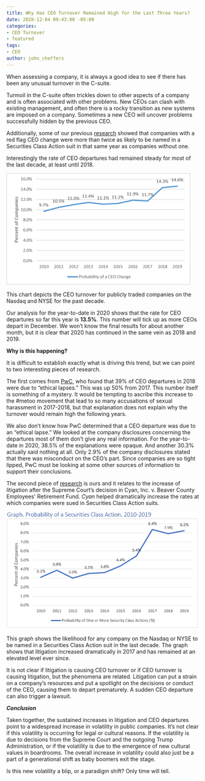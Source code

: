 ```yaml
---
title: Why Has CEO Turnover Remained High for the Last Three Years?
date: 2020-12-04 09:43:00 -05:00
categories:
- CEO Turnover
- featured
tags:
- CEO
author: john_cheffers
---
```


When assessing a company, it is always a good idea to see if there has been any unusual turnover in the C-suite.

Turmoil in the C-suite often trickles down to other aspects of a company and is often associated with other problems. New CEOs can clash with existing management, and often there is a rocky transition as new systems are imposed on a company. Sometimes a new CEO will uncover problems successfully hidden by the previous CEO.

Additionally, some of our previous [research](https://papers.ssrn.com/sol3/papers.cfm?abstract_id=3562785) showed that companies with a red flag CEO change were more than twice as likely to be named in a Securities Class Action suit in that same year as companies without one.

Interestingly the rate of CEO departures had remained steady for most of the last decade, at least until 2018.

![CEO turnover.png](/uploads/CEO%20turnover.png)

This chart depicts the CEO turnover for publicly traded companies on the Nasdaq and NYSE for the past decade.

Our analysis for the year-to-date in 2020 shows that the rate for CEO departures so far this year is **13.5%**. This number will tick up as more CEOs depart in December. We won’t know the final results for about another month, but it is clear that 2020 has continued in the same vein as 2018 and 2019.

**Why is this happening?**

It is difficult to establish exactly what is driving this trend, but we can point to two interesting pieces of research.

The first comes from [PwC](https://www.pwc.com/gx/en/news-room/press-releases/2019/ceo-turnover-record-high.html), who found that 39% of CEO departures in 2018 were due to “ethical lapses.” This was up 50% from 2017. This number itself is something of a mystery. It would be tempting to ascribe this increase to the #metoo movement that lead to so many accusations of sexual harassment in 2017-2018, but that explanation does not explain why the turnover would remain high the following years.

We also don’t know how PwC determined that a CEO departure was due to an “ethical lapse.” We looked at the company disclosures concerning the departures most of them don’t give any real information. For the year-to-date in 2020, 38.5% of the explanations were opaque. And another 30.3% actually said nothing at all. Only 2.9% of the company disclosures stated that there was misconduct on the CEO’s part. Since companies are so tight lipped, PwC must be looking at some other sources of information to support their conclusions.

The second piece of [research](https://blog.watchdogresearch.com/posts/the-post-cyan-paradigm/) is ours and it relates to the increase of litigation after the Supreme Court’s decision in Cyan, Inc. v. Beaver County Employees' Retirement Fund. *Cyan* helped dramatically increase the rates at which companies were sued in Securities Class Action suits.

![Probability of Litigaiton-3491fb.png](/uploads/Probability%20of%20Litigaiton-3491fb.png)

This graph shows the likelihood for any company on the Nasdaq or NYSE to be named in a Securities Class Action suit in the last decade. The graph shows that litigation increased dramatically in 2017 and has remained at an elevated level ever since.

It is not clear if litigation is causing CEO turnover or if CEO turnover is causing litigation, but the phenomena are related. Litigation can put a strain on a company’s resources and put a spotlight on the decisions or conduct of the CEO, causing them to depart prematurely. A sudden CEO departure can also trigger a lawsuit.

***Conclusion***

Taken together, the sustained increases in litigation and CEO departures point to a widespread increase in volatility in public companies. It’s not clear if this volatility is occurring for legal or cultural reasons. If the volatility is due to decisions from the Supreme Court and the outgoing Trump Administration, or if the volatility is due to the emergence of new cultural values in boardrooms. The overall increase in volatility could also just be a part of a generational shift as baby boomers exit the stage.

Is this new volatility a blip, or a paradigm shift? Only time will tell.